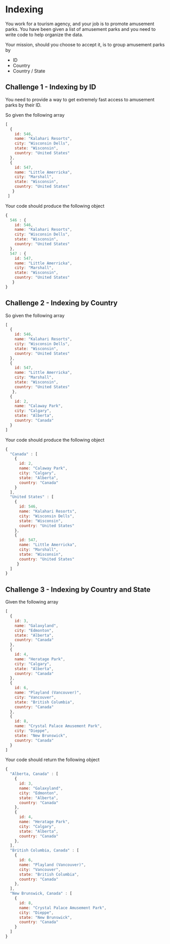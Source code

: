 # Indexing

You work for a tourism agency, and your job is to promote amusement parks. You have been given a list of amusement parks and you need to write code to help organize the data.

Your mission, should you choose to accept it, is to group amusement parks by
* ID
* Country
* Country / State

## Challenge 1 - Indexing by ID

You need to provide a way to get extremely fast access to amusement parks by their ID.

So given the following array

```js
[
  {
    id: 546,
    name: "Kalahari Resorts",
    city: "Wisconsin Dells",
    state: "Wisconsin",
    country: "United States"
  },
  {
    id: 547,
    name: "Little Amerricka",
    city: "Marshall",
    state: "Wisconsin",
    country: "United States"
   }
 ]
```

Your code should produce the following object

```js
{
  546 : {
    id: 546,
    name: "Kalahari Resorts",
    city: "Wisconsin Dells",
    state: "Wisconsin",
    country: "United States"
  },
  547 : {
    id: 547,
    name: "Little Amerricka",
    city: "Marshall",
    state: "Wisconsin",
    country: "United States"
   }
}
```
## Challenge 2 - Indexing by Country

So given the following array

```js
[
  {
    id: 546,
    name: "Kalahari Resorts",
    city: "Wisconsin Dells",
    state: "Wisconsin",
    country: "United States"
  },
  {
    id: 547,
    name: "Little Amerricka",
    city: "Marshall",
    state: "Wisconsin",
    country: "United States"
   },
  {
    id: 2,
    name: "Calaway Park",
    city: "Calgary",
    state: "Alberta",
    country: "Canada"
  }
]
```

Your code should produce the following object

```js
{
  "Canada" : [
    {
      id: 2,
      name: "Calaway Park",
      city: "Calgary",
      state: "Alberta",
      country: "Canada"
    }
  ],
  "United States" : [
    {
      id: 546,
      name: "Kalahari Resorts",
      city: "Wisconsin Dells",
      state: "Wisconsin",
      country: "United States"
    },
    {
      id: 547,
      name: "Little Amerricka",
      city: "Marshall",
      state: "Wisconsin",
      country: "United States"
     }
  ]
}
```

## Challenge 3 - Indexing by Country and State

Given the following array

```js
[
  {
    id: 3,
    name: "Galaxyland",
    city: "Edmonton",
    state: "Alberta",
    country: "Canada"
  },
  {
    id: 4,
    name: "Heratage Park",
    city: "Calgary",
    state: "Alberta",
    country: "Canada"
  },
  {
    id: 6,
    name: "Playland (Vancouver)",
    city: "Vancouver",
    state: "British Columbia",
    country: "Canada"
  },
  {
    id: 8,
    name: "Crystal Palace Amusement Park",
    city: "Dieppe",
    state: "New Brunswick",
    country: "Canada"
  }
]
```

Your code should return the following object

```js
{
  "Alberta, Canada" : [
    {
      id: 3,
      name: "Galaxyland",
      city: "Edmonton",
      state: "Alberta",
      country: "Canada"
    },
    {
      id: 4,
      name: "Heratage Park",
      city: "Calgary",
      state: "Alberta",
      country: "Canada"
    },
  ],
  "British Columbia, Canada" : [
    {
      id: 6,
      name: "Playland (Vancouver)",
      city: "Vancouver",
      state: "British Columbia",
      country: "Canada"
    },
  ],
  "New Brunswick, Canada" : [
    {
      id: 8,
      name: "Crystal Palace Amusement Park",
      city: "Dieppe",
      state: "New Brunswick",
      country: "Canada"
    }
  ]
}
```
